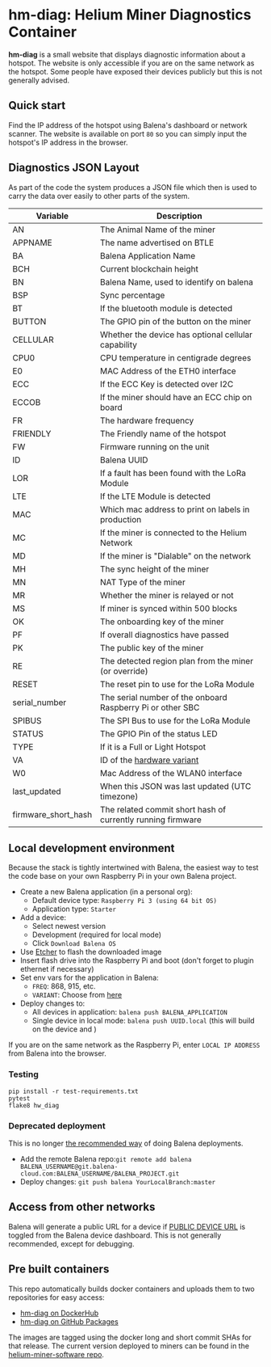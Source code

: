 # hm-diag: Helium Miner Diagnostics Container

**hm-diag** is a small website that displays diagnostic information about a hotspot.
The website is only accessible if you are on the same network as the hotspot.
Some people have exposed their devices publicly but this is not generally advised.

## Quick start

Find the IP address of the hotspot using Balena's dashboard or network scanner.
The website is available on port `80` so you can simply input the hotspot's
IP address in the browser.

## Diagnostics JSON Layout

As part of the code the system produces a JSON file which then is used to carry the data over easily to other parts of the system.

| Variable | Description |
| --- | --- |
| AN | The Animal Name of the miner |
| APPNAME | The name advertised on BTLE |
| BA | Balena Application Name |
| BCH | Current blockchain height |
| BN | Balena Name, used to identify on balena |
| BSP | Sync percentage |
| BT | If the bluetooth module is detected |
| BUTTON | The GPIO pin of the button on the miner |
| CELLULAR | Whether the device has optional cellular capability |
| CPU0 | CPU temperature in centigrade degrees |
| E0 | MAC Address of the ETH0 interface |
| ECC | If the ECC Key is detected over I2C |
| ECCOB | If the miner should have an ECC chip on board |
| FR | The hardware frequency |
| FRIENDLY | The Friendly name of the hotspot |
| FW | Firmware running on the unit |
| ID | Balena UUID |
| LOR | If a fault has been found with the LoRa Module |
| LTE | If the LTE Module is detected |
| MAC | Which mac address to print on labels in production |
| MC | If the miner is connected to the Helium Network |
| MD | If the miner is "Dialable" on the network |
| MH | The sync height of the miner |
| MN | NAT Type of the miner |
| MR | Whether the miner is relayed or not |
| MS | If miner is synced within 500 blocks |
| OK | The onboarding key of the miner |
| PF | If overall diagnostics have passed |
| PK | The public key of the miner |
| RE | The detected region plan from the miner (or override) |
| RESET | The reset pin to use for the LoRa Module |
| serial_number | The serial number of the onboard Raspberry Pi or other SBC |
| SPIBUS | The SPI Bus to use for the LoRa Module |
| STATUS | The GPIO Pin of the status LED |
| TYPE | If it is a Full or Light Hotspot |
| VA | ID of the [hardware variant](https://github.com/NebraLtd/hm-pyhelper/blob/master/hm_pyhelper/hardware_definitions.py) |
| W0 | Mac Address of the WLAN0 interface |
| last_updated | When this JSON was last updated (UTC timezone) |
| firmware_short_hash | The related commit short hash of currently running firmware |

## Local development environment

Because the stack is tightly intertwined with Balena, the easiest way to test the code base on your own Raspberry Pi in your own Balena project.

* Create a new Balena application (in a personal org):
    * Default device type: `Raspberry Pi 3 (using 64 bit OS)`
    * Application type: `Starter`
* Add a device:
    * Select newest version
    * Development (required for local mode)
    * Click `Download Balena OS`
* Use [Etcher](https://www.balena.io/etcher/) to flash the downloaded image
* Insert flash drive into the Raspberry Pi and boot (don't forget to plugin ethernet if necessary)
* Set env vars for the application in Balena:
    * `FREQ`: 868, 915, etc.
    * `VARIANT`: Choose from [here](https://github.com/NebraLtd/helium-hardware-definitions/blob/master/src/hm_hardware_defs/variant.py)
* Deploy changes to:
    * All devices in application: `balena push BALENA_APPLICATION`
    * Single device in local mode: `balena push UUID.local` (this will build on the device and )

If you are on the same network as the Raspberry Pi, enter `LOCAL IP ADDRESS` from Balena into the browser.

### Testing

```
pip install -r test-requirements.txt
pytest
flake8 hw_diag
```

### Deprecated deployment
This is no longer [the recommended way](https://www.balena.io/docs/learn/deploy/deployment/#overview) of doing Balena deployments.

* Add the remote Balena repo:`git remote add balena BALENA_USERNAME@git.balena-cloud.com:BALENA_USERNAME/BALENA_PROJECT.git`
* Deploy changes: `git push balena YourLocalBranch:master`

## Access from other networks

Balena will generate a public URL for a device if [PUBLIC DEVICE URL](https://www.balena.io/docs/learn/manage/actions/#enable-public-device-url) is toggled from the Balena device dashboard. This is not generally recommended, except for debugging.

## Pre built containers

This repo automatically builds docker containers and uploads them to two repositories for easy access:
- [hm-diag on DockerHub](https://hub.docker.com/r/nebraltd/hm-diag)
- [hm-diag on GitHub Packages](https://github.com/NebraLtd/hm-diag/pkgs/container/hm-diag)

The images are tagged using the docker long and short commit SHAs for that release. The current version deployed to miners can be found in the [helium-miner-software repo](https://github.com/NebraLtd/helium-miner-software/blob/production/docker-compose.yml).
